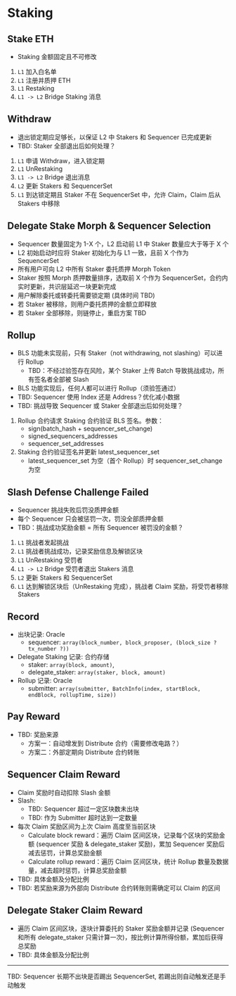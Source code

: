 # Staking

## Stake ETH

- Staking 金额固定且不可修改

1. `L1` 加入白名单
2. `L1` 注册并质押 ETH
3. `L1` Restaking
4. `L1 -> L2` Bridge Staking 消息

## Withdraw

- 退出锁定期应足够长，以保证 L2 中 Stakers 和 Sequencer 已完成更新
- TBD: Staker 全部退出后如何处理？

1. `L1` 申请 Withdraw，进入锁定期
2. `L1` UnRestaking
3. `L1 -> L2` Bridge 退出消息
4. `L2` 更新 Stakers 和 SequencerSet
5. `L1` 到达锁定期且 Staker 不在 SequencerSet 中，允许 Claim，Claim 后从 Stakers 中移除

## Delegate Stake Morph & Sequencer Selection

- Sequencer 数量固定为 1-X 个，L2 启动前 L1 中 Staker 数量应大于等于 X 个
- L2 初始启动时应将 Staker 初始化为与 L1 一致，且前 X 个作为 SequencerSet
- 所有用户可向 L2 中所有 Staker 委托质押 Morph Token
- Staker 按照 Morph 质押数量排序，选取前 X 个作为 SequencerSet，合约内实时更新，共识层延迟一块更新完成
- 用户解除委托或转委托需要锁定期 (具体时间 TBD)
- 若 Staker 被移除，则用户委托质押的金额立即释放
- 若 Staker 全部移除，则链停止，重启方案 TBD

## Rollup

- BLS 功能未实现前，只有 Staker（not withdrawing, not slashing）可以进行 Rollup
  - TBD：不经过验签存在风险，某个 Staker 上传 Batch 导致挑战成功，所有签名者全部被 Slash
- BLS 功能实现后，任何人都可以进行 Rollup（须验签通过）
- TBD: Sequencer 使用 Index 还是 Address？优化减小数据
- TBD: 挑战导致 Sequencer 或 Staker 全部退出后如何处理？

1. Rollup 合约请求 Staking 合约验证 BLS 签名。参数：
   - sign(batch_hash + sequencer_set_change)
   - signed_sequencers_addresses
   - sequencer_set_addresses
2. Staking 合约验证签名并更新 latest_sequencer_set
   - latest_sequencer_set 为空（首个 Rollup）时 sequencer_set_change 为空

## Slash Defense Challenge Failed

- Sequencer 挑战失败后罚没质押金额
- 每个 Sequencer 只会被惩罚一次，罚没全部质押金额
- TBD：挑战成功奖励金额 = 所有 Sequencer 被罚没的金额？

1. `L1` 挑战者发起挑战
2. `L1` 挑战者挑战成功，记录奖励信息及解锁区块
3. `L1` UnRestaking 受罚者
4. `L1 -> L2` Bridge 受罚者退出 Stakers 消息
5. `L2` 更新 Stakers 和 SequencerSet
6. `L1` 达到解锁区块后（UnRestaking 完成），挑战者 Claim 奖励，将受罚者移除 Stakers

## Record

- 出块记录: Oracle
  - sequencer: `array(block_number, block_proposer, (block_size ? tx_number ?))`
- Delegate Staking 记录: 合约存储
  - staker: `array(block, amount)`,
  - delegate_staker: `array(staker, block, amount)`
- Rollup 记录: Oracle
  - submitter: `array(submitter, BatchInfo(index, startBlock, endBlock, rollupTime, size))`

## Pay Reward

- TBD: 奖励来源
  - 方案一：自动增发到 Distribute 合约（需要修改电路？）
  - 方案二：外部定期向 Distribute 合约转账

## Sequencer Claim Reward

- Claim 奖励时自动扣除 Slash 金额
- Slash:
  - TBD: Sequencer 超过一定区块数未出块
  - TBD: 作为 Submitter 超时达到一定数量
- 每次 Claim 奖励区间为上次 Claim 高度至当前区块
  - Calculate block reward：遍历 Claim 区间区块，记录每个区块的奖励金额 (sequencer 奖励 & delegate_staker 奖励)，累加 Sequencer 奖励后减去惩罚，计算总奖励金额
  - Calculate rollup reward：遍历 Claim 区间区块，统计 Rollup 数量及数据量，减去超时惩罚，计算总奖励金额
- TBD: 具体金额及分配比例
- TBD: 若奖励来源为外部向 Distribute 合约转账则需确定可以 Claim 的区间

## Delegate Staker Claim Reward

- 遍历 Claim 区间区块，逐块计算委托的 Staker 奖励金额并记录 (Sequencer 和所有 delegate_staker 只需计算一次)，按比例计算所得份额，累加后获得总奖励
- TBD: 具体金额及分配比例

---

TBD: Sequencer 长期不出块是否踢出 SequencerSet, 若踢出则自动触发还是手动触发
